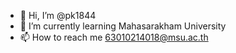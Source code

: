 - 👋 Hi, I’m @pk1844
- 🌱 I’m currently learning Mahasarakham University
- 📫 How to reach me 63010214018@msu.ac.th

<!---
pk1844/pk1844 is a ✨ special ✨ repository because its `README.md` (this file) appears on your GitHub profile.
You can click the Preview link to take a look at your changes.
--->
